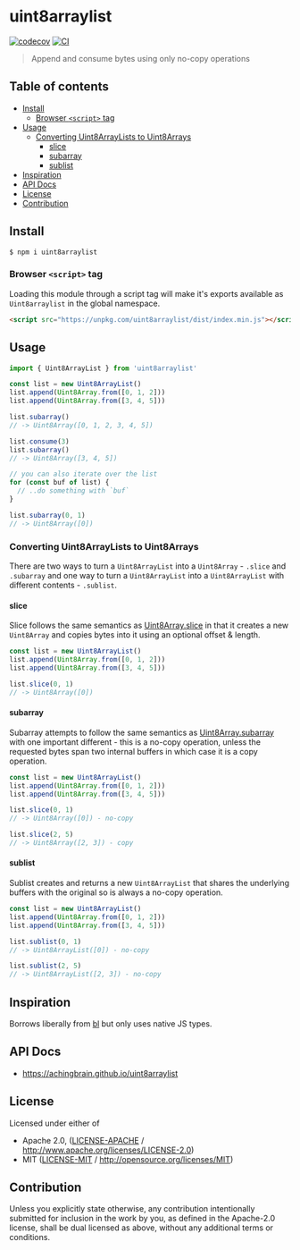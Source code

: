 # uint8arraylist <!-- omit in toc -->

[![codecov](https://img.shields.io/codecov/c/github/achingbrain/uint8arraylist.svg?style=flat-square)](https://codecov.io/gh/achingbrain/uint8arraylist)
[![CI](https://img.shields.io/github/actions/workflow/status/achingbrain/uint8arraylist/js-test-and-release.yml?branch=master\&style=flat-square)](https://github.com/achingbrain/uint8arraylist/actions/workflows/js-test-and-release.yml?query=branch%3Amaster)

> Append and consume bytes using only no-copy operations

## Table of contents <!-- omit in toc -->

- [Install](#install)
  - [Browser `<script>` tag](#browser-script-tag)
- [Usage](#usage)
  - [Converting Uint8ArrayLists to Uint8Arrays](#converting-uint8arraylists-to-uint8arrays)
    - [slice](#slice)
    - [subarray](#subarray)
    - [sublist](#sublist)
- [Inspiration](#inspiration)
- [API Docs](#api-docs)
- [License](#license)
- [Contribution](#contribution)

## Install

```console
$ npm i uint8arraylist
```

### Browser `<script>` tag

Loading this module through a script tag will make it's exports available as `Uint8arraylist` in the global namespace.

```html
<script src="https://unpkg.com/uint8arraylist/dist/index.min.js"></script>
```

## Usage

```js
import { Uint8ArrayList } from 'uint8arraylist'

const list = new Uint8ArrayList()
list.append(Uint8Array.from([0, 1, 2]))
list.append(Uint8Array.from([3, 4, 5]))

list.subarray()
// -> Uint8Array([0, 1, 2, 3, 4, 5])

list.consume(3)
list.subarray()
// -> Uint8Array([3, 4, 5])

// you can also iterate over the list
for (const buf of list) {
  // ..do something with `buf`
}

list.subarray(0, 1)
// -> Uint8Array([0])
```

### Converting Uint8ArrayLists to Uint8Arrays

There are two ways to turn a `Uint8ArrayList` into a `Uint8Array` - `.slice` and `.subarray` and one way to turn a `Uint8ArrayList` into a `Uint8ArrayList` with different contents - `.sublist`.

#### slice

Slice follows the same semantics as [Uint8Array.slice](https://developer.mozilla.org/en-US/docs/Web/JavaScript/Reference/Global_Objects/TypedArray/slice) in that it creates a new `Uint8Array` and copies bytes into it using an optional offset & length.

```js
const list = new Uint8ArrayList()
list.append(Uint8Array.from([0, 1, 2]))
list.append(Uint8Array.from([3, 4, 5]))

list.slice(0, 1)
// -> Uint8Array([0])
```

#### subarray

Subarray attempts to follow the same semantics as [Uint8Array.subarray](https://developer.mozilla.org/en-US/docs/Web/JavaScript/Reference/Global_Objects/TypedArray/subarray) with one important different - this is a no-copy operation, unless the requested bytes span two internal buffers in which case it is a copy operation.

```js
const list = new Uint8ArrayList()
list.append(Uint8Array.from([0, 1, 2]))
list.append(Uint8Array.from([3, 4, 5]))

list.slice(0, 1)
// -> Uint8Array([0]) - no-copy

list.slice(2, 5)
// -> Uint8Array([2, 3]) - copy
```

#### sublist

Sublist creates and returns a new `Uint8ArrayList` that shares the underlying buffers with the original so is always a no-copy operation.

```js
const list = new Uint8ArrayList()
list.append(Uint8Array.from([0, 1, 2]))
list.append(Uint8Array.from([3, 4, 5]))

list.sublist(0, 1)
// -> Uint8ArrayList([0]) - no-copy

list.sublist(2, 5)
// -> Uint8ArrayList([2, 3]) - no-copy
```

## Inspiration

Borrows liberally from [bl](https://www.npmjs.com/package/bl) but only uses native JS types.

## API Docs

- <https://achingbrain.github.io/uint8arraylist>

## License

Licensed under either of

- Apache 2.0, ([LICENSE-APACHE](LICENSE-APACHE) / <http://www.apache.org/licenses/LICENSE-2.0>)
- MIT ([LICENSE-MIT](LICENSE-MIT) / <http://opensource.org/licenses/MIT>)

## Contribution

Unless you explicitly state otherwise, any contribution intentionally submitted for inclusion in the work by you, as defined in the Apache-2.0 license, shall be dual licensed as above, without any additional terms or conditions.
